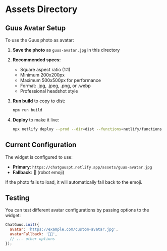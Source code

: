 # Assets Directory

## Guus Avatar Setup

To use the Guus photo as avatar:

1. **Save the photo** as `guus-avatar.jpg` in this directory
2. **Recommended specs:**
   - Square aspect ratio (1:1)
   - Minimum 200x200px
   - Maximum 500x500px for performance
   - Format: .jpg, .jpeg, .png, or .webp
   - Professional headshot style

3. **Run build** to copy to dist:
   ```bash
   npm run build
   ```

4. **Deploy** to make it live:
   ```bash
   npx netlify deploy --prod --dir=dist --functions=netlify/functions
   ```

## Current Configuration

The widget is configured to use:
- **Primary**: `https://chatguuspt.netlify.app/assets/guus-avatar.jpg`
- **Fallback**: 🤖 (robot emoji)

If the photo fails to load, it will automatically fall back to the emoji.

## Testing

You can test different avatar configurations by passing options to the widget:

```javascript
ChatGuus.init({
  avatar: 'https://example.com/custom-avatar.jpg',
  avatarFallback: '👨‍💼',
  // ... other options
});
```
